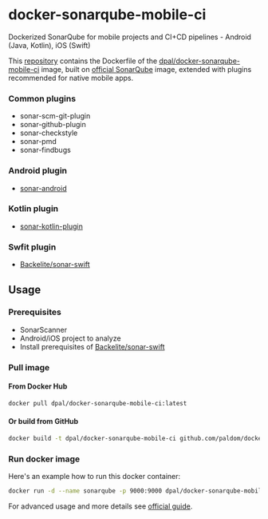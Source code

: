 # docker-sonarqube-mobile-ci
Dockerized SonarQube for mobile projects and CI+CD pipelines - Android (Java, Kotlin), iOS (Swift)

This [repository](https://github.com/Paldom/docker-sonarqube-mobile-ci) contains the Dockerfile of the [dpal/docker-sonarqube-mobile-ci](https://hub.docker.com/r/dpal/docker-sonarqube-mobile-ci/) image, built on [official SonarQube](https://github.com/SonarSource/docker-sonarqube) image, extended with plugins recommended for native mobile apps.

### Common plugins

- sonar-scm-git-plugin
- sonar-github-plugin
- sonar-checkstyle
- sonar-pmd
- sonar-findbugs

### Android plugin

- [sonar-android](https://github.com/ofields/sonar-android)

### Kotlin plugin

- [sonar-kotlin-plugin](https://docs.sonarqube.org/display/PLUG/SonarKotlin)

### Swfit plugin

- [Backelite/sonar-swift](https://github.com/Backelite/sonar-swift)

## Usage

### Prerequisites

* SonarScanner
* Android/iOS project to analyze
* Install prerequisites of [Backelite/sonar-swift](https://github.com/Backelite/sonar-swift#prerequisites)

### Pull image

#### From Docker Hub

```sh
docker pull dpal/docker-sonarqube-mobile-ci:latest
```

#### Or build from GitHub

```sh
docker build -t dpal/docker-sonarqube-mobile-ci github.com/paldom/docker-sonarqube-mobile-ci
```

### Run docker image

Here's an example how to run this docker container:

```sh
docker run -d --name sonarqube -p 9000:9000 dpal/docker-sonarqube-mobile-ci
```

For advanced usage and more details see [official guide](https://hub.docker.com/_/sonarqube).